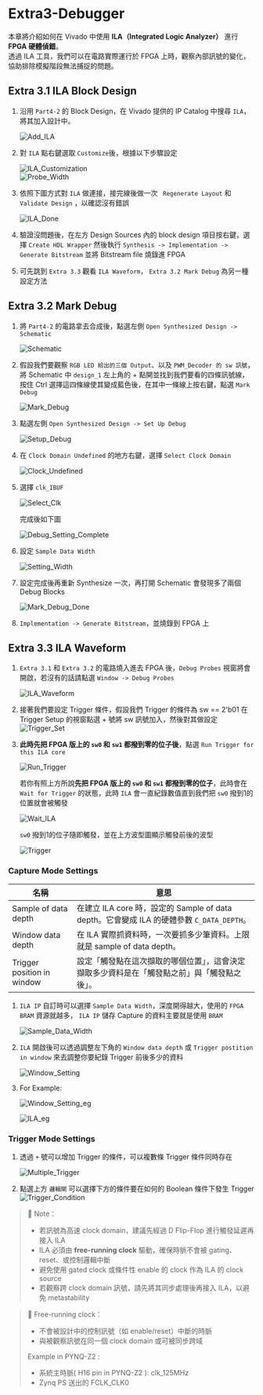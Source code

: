 # Extra3-Debugger

本章將介紹如何在 Vivado 中使用 **ILA（Integrated Logic Analyzer）** 進行 **FPGA 硬體偵錯**。  
透過 ILA 工具，我們可以在電路實際運行於 FPGA 上時，觀察內部訊號的變化，協助排除模擬階段無法捕捉的問題。  

## Extra 3.1 ILA Block Design

1.  沿用 `Part4-2` 的 Block Design，在 Vivado 提供的 IP Catalog 中搜尋 `ILA`，將其加入設計中。    

    ![Add_ILA](./png/Add_ILA.png)

2.  對 `ILA` 點右鍵選取 `Customize`後，根據以下步驟設定    

    ![ILA_Customization](./png/ILA_Customization.png)    
    ![Probe_Width](./png/Probe_Width.png)

3.  依照下圖方式對 `ILA` 做連接，接完線後做一次 ` Regenerate Layout` 和 `Validate Design` ，以確認沒有錯誤  

    ![ILA_Done](./png/ILA_Done.png)

4.  驗證沒問題後，在左方 Design Sources 內的 block design 項目按右鍵，選擇 `Create HDL Wrapper`
然後執行 `Synthesis -> Implementation -> Generate Bitstream`
並將 Bitstream file 燒錄進 FPGA

5.  可先跳到 `Extra 3.3` 觀看 `ILA Waveform`， `Extra 3.2 Mark Debug` 為另一種設定方法

## Extra 3.2 Mark Debug

1.  將 `Part4-2` 的電路拿去合成後，點選左側 `Open Synthesized Design -> Schematic`  

    ![Schematic](./png/Schematic.png)

2.  假設我們要觀察 `RGB LED 給出的三個 Output`、以及 `PWM_Decoder 的 sw 訊號`，將 Schematic 中 `design_1` 左上角的 + 點開並找到我們要看的四條訊號線，按住 Ctrl 選擇這四條線使其變成藍色後，在其中一條線上按右鍵，點選 `Mark Debug`

    ![Mark_Debug](./png/Mark_Debug.png)  

3.  點選左側 `Open Synthesized Design -> Set Up Debug`  
    
    ![Setup_Debug](./png/Setup_Debug.png)  

4.  在 `Clock Domain Undefined` 的地方右鍵，選擇 `Select Clock Domain`  

    ![Clock_Undefined](./png/Clock_Undefined.png)

5.  選擇 `clk_IBUF`

    ![Select_Clk](./png/Select_Clock.png)  
    
    完成後如下圖  

    ![Debug_Setting_Complete](./png/Debug_Setting_Complete.png)

6.  設定 `Sample Data Width`  

    ![Setting_Width](./png/Setting_Width.png)

7.  設定完成後再重新 Synthesize 一次，再打開 Schematic 會發現多了兩個 Debug Blocks  

    ![Mark_Debug_Done](./png/Mark_Debug_Done.png)

8.  `Implementation -> Generate Bitstream`，並燒錄到 FPGA 上

## Extra 3.3 ILA Waveform

1.  `Extra 3.1` 和 `Extra 3.2` 的電路燒入進去 FPGA 後，`Debug Probes` 視窗將會開啟，若沒有的話請點選 `Window -> Debug Probes`  

    ![ILA_Waveform](./png/ILA_Waveform.png)

2.  接著我們要設定 Trigger 條件，假設我們 Trigger 的條件為 sw == 2'b01
在 Trigger Setup 的視窗點選 + 號將 sw 訊號加入，然後對其做設定  
    ![Trigger_Set](./png/Trigger_Set.png)

3.  **此時先把 FPGA 版上的 `sw0` 和 `sw1` 都撥到零的位子後**，點選 `Run Trigger for this ILA core`  

    ![Run_Trigger](./png/Run_Trigger.png)  

    若你有照上方所說**先把 FPGA 版上的 `sw0` 和 `sw1` 都撥到零的位子**，此時會在 `Wait for Trigger` 的狀態，此時 `ILA` 會一直紀錄數值直到我們把 `sw0` 撥到1的位置就會被觸發

    ![Wait_ILA](./png/Wait_ILA.png)

    `sw0` 撥到1的位子隨即觸發，並在上方波型圖顯示觸發前後的波型  

    ![Trigger](./png/Triggered.png)  

### Capture Mode Settings

| 名稱 | 意思 |
|--------------------------|-----------------------|
| Sample of data depth | 在建立 ILA core 時，設定的 Sample of data depth。它會變成 ILA 的硬體參數 `C_DATA_DEPTH`。 |
| Window data depth | 在 ILA 實際抓資料時，一次要抓多少筆資料。上限就是 sample of data depth。|
| Trigger position in window | 設定「觸發點在這次擷取的哪個位置」，這會決定擷取多少資料是在「觸發點之前」與「觸發點之後」。|


1.  `ILA IP` 自訂時可以選擇 `Sample Data Width`，深度開得越大，使用的 `FPGA BRAM` 資源就越多， `ILA IP` 儲存 Capture 的資料主要就是使用 `BRAM`  

    ![Sample_Data_Width](./png/Sample_Data_Depth.png)

2.  `ILA` 開啟後可以透過調整左下角的 `Window data depth` 或 `Trigger postition in window` 來去調整你要紀錄 Trigger 前後多少的資料  

    ![Window_Setting](./png/Windows_Setting.png)

3.  For Example:  

    ![Window_Setting_eg](./png/Windows_Setting_eg.png)  
    
    ![ILA_eg](./png/ILA_eg.png)

### Trigger Mode Settings

1.  透過 `+` 號可以增加 Trigger 的條件，可以複數條 Trigger 條件同時存在

    ![Multiple_Trigger](./png/Multiple_Trigger.png)

2.  點選上方 `邏輯閘` 可以選擇下方的條件要在如何的 Boolean 條件下發生 Trigger
    ![Trigger_Condition](./png/Trigger_Condition.png)

>📌 Note：  
>- 若訊號為高速 clock domain，建議先經過 D Flip-Flop 進行觸發延遲再接入 ILA  
> - ILA 必須由 **free-running clock** 驅動，確保時脈不會被 gating、reset、或控制邏輯中斷  
> - 避免使用 gated clock 或條件性 enable 的 clock 作為 ILA 的 clock source  
> - 若觀察跨 clock domain 訊號，請先將其同步處理後再接入 ILA，以避免 metastability


>📌 Free-running clock： 
>-  不會被設計中的控制訊號（如 enable/reset）中斷的時脈  
>-  與被觀察訊號在同一個 clock domain 或可被同步跨域  
>
>Example in PYNQ-Z2 :
>    - 系統主時脈( H16 pin in PYNQ-Z2 ): clk_125MHz  
>    - Zynq PS 送出的 FCLK_CLK0